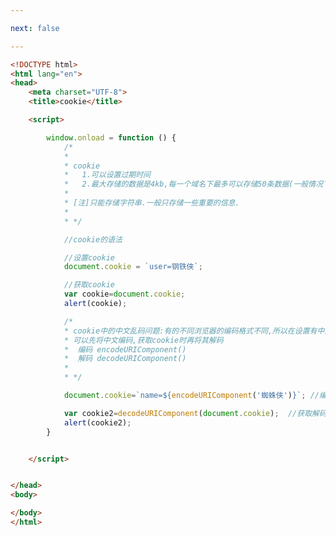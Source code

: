 ```yaml
---

next: false

---
```




<BlogInfo id="214" title="140.cookie" author="白日梦想猿" pv=0 read_times=0 pre_cost_time="0分50秒" category="js学习" tag_list="['js学习']" create_time="2021.02.04 16:18:45" update_time="2021.02.04 18:53:37" />

```html
<!DOCTYPE html>
<html lang="en">
<head>
    <meta charset="UTF-8">
    <title>cookie</title>

    <script>

        window.onload = function () {
            /*
            *
            * cookie
            *   1.可以设置过期时间
            *   2.最大存储的数据是4kb,每一个域名下最多可以存储50条数据(一般情况下是这样的)
            *
            * [注]只能存储字符串.一般只存储一些重要的信息.
            *
            * */

            //cookie的语法

            //设置cookie
            document.cookie = `user=钢铁侠`;

            //获取cookie
            var cookie=document.cookie;
            alert(cookie);

            /*
            * cookie中的中文乱码问题:有的不同浏览器的编码格式不同,所以在设置有中文的cookie时
            * 可以先将中文编码,获取cookie时再将其解码
            *  编码 encodeURIComponent()
            *  解码 decodeURIComponent()
            *
            * */

            document.cookie=`name=${encodeURIComponent('蜘蛛侠')}`; //编码后再设置cookie

            var cookie2=decodeURIComponent(document.cookie);  //获取解码后的cookie
            alert(cookie2);
        }


    </script>


</head>
<body>

</body>
</html>
```



<ActionBox />
